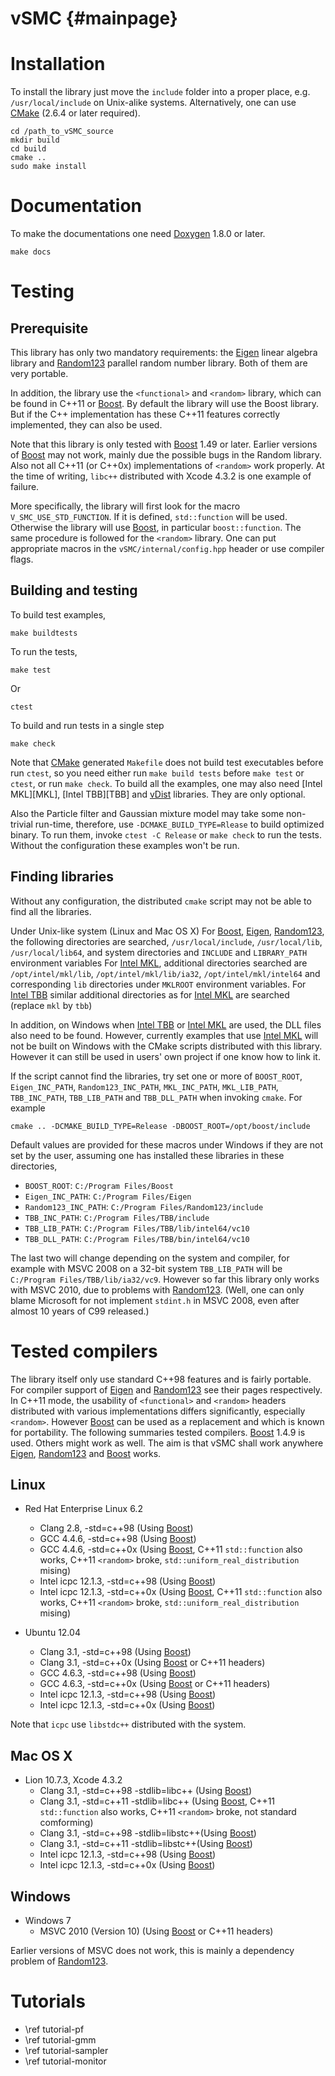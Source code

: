 vSMC {#mainpage}
================

# Installation

To install the library just move the `include` folder into a proper place,
e.g. `/usr/local/include` on Unix-alike systems. Alternatively, one can use
[CMake][CMake] (2.6.4 or later required).

    cd /path_to_vSMC_source 
    mkdir build
    cd build
    cmake ..
    sudo make install

# Documentation

To make the documentations one need [Doxygen][Doxygen] 1.8.0 or later.

    make docs

# Testing

## Prerequisite 

This library has only two mandatory requirements: the [Eigen][Eigen] linear
algebra library and [Random123][Random123] parallel random number library.
Both of them are very portable.

In addition, the library use the `<functional>` and `<random>` library, which
can be found in C++11 or [Boost][Boost]. By default the library will use the
Boost library. But if the C++ implementation has these C++11 features
correctly implemented, they can also be used.

Note that this library is only tested with [Boost][Boost] 1.49 or later.
Earlier versions of [Boost][Boost] may not work, mainly due the possible bugs
in the Random library. Also not all C++11 (or C++0x) implementations of
`<random>` work properly. At the time of writing, `libc++` distributed with
Xcode 4.3.2 is one example of failure.

More specifically, the library will first look for the macro
`V_SMC_USE_STD_FUNCTION`. If it is defined, `std::function` will be used.
Otherwise the library will use [Boost][Boost], in particular
`boost::function`. The same procedure is followed for the `<random>` library.
One can put appropriate macros in the `vSMC/internal/config.hpp` header or use
compiler flags.

## Building and testing

To build test examples,

    make buildtests

To run the tests,

    make test

Or

    ctest

To build and run tests in a single step

    make check

Note that [CMake][CMake] generated `Makefile` does not build test executables
before run `ctest`, so you need either run `make build tests` before `make
test` or `ctest`, or run `make check`. To build all the examples, one may also
need [Intel MKL][MKL], [Intel TBB][TBB] and [vDist][vDist] libraries. They are
only optional.

Also the Particle filter and Gaussian mixture model may take some non-trivial
run-time, therefore, use `-DCMAKE_BUILD_TYPE=Rlease` to build optimized
binary.  To run them, invoke `ctest -C Release` or `make check` to run the
tests. Without the configuration these examples won't be run.

## Finding libraries

Without any configuration, the distributed `cmake` script may not be able to
find all the libraries.

Under Unix-like system (Linux and Mac OS X) For [Boost][Boost], [Eigen][Eigen],
[Random123][Random123], the following directories are searched,
`/usr/local/include`, `/usr/local/lib`, `/usr/local/lib64`, and system
directories and `INCLUDE` and `LIBRARY_PATH` environment variables For [Intel
MKL][Intel MKL], additional directories searched are `/opt/intel/mkl/lib`,
`/opt/intel/mkl/lib/ia32`, `/opt/intel/mkl/intel64` and corresponding `lib`
directories under `MKLROOT` environment variables. For [Intel TBB][Intel TBB]
similar additional directories as for [Intel MKL][Intel MKL] are searched
(replace `mkl` by `tbb`)

In addition, on Windows when [Intel TBB][Intel TBB] or [Intel MKL][Intel MKL]
are used, the DLL files also need to be found. However, currently examples
that use [Intel MKL][Intel MKL] will not be built on Windows with the CMake
scripts distributed with this library. However it can still be used in users'
own project if one know how to link it.

If the script cannot find the libraries, try set one or more of `BOOST_ROOT`,
`Eigen_INC_PATH`, `Random123_INC_PATH`, `MKL_INC_PATH`, `MKL_LIB_PATH`,
`TBB_INC_PATH`, `TBB_LIB_PATH` and `TBB_DLL_PATH` when invoking `cmake`. For
example

    cmake .. -DCMAKE_BUILD_TYPE=Release -DBOOST_ROOT=/opt/boost/include

Default values are provided for these macros under Windows if they are not set
by the user, assuming one has installed these libraries in these directories,

- `BOOST_ROOT`: `C:/Program Files/Boost`
- `Eigen_INC_PATH`: `C:/Program Files/Eigen`
- `Random123_INC_PATH`: `C:/Program Files/Random123/include`
- `TBB_INC_PATH`: `C:/Program Files/TBB/include`
- `TBB_LIB_PATH`: `C:/Program Files/TBB/lib/intel64/vc10`
- `TBB_DLL_PATH`: `C:/Program Files/TBB/bin/intel64/vc10`

The last two will change depending on the system and compiler, for example
with MSVC 2008 on a 32-bit system `TBB_LIB_PATH` will be
 `C:/Program Files/TBB/lib/ia32/vc9`. However so far this library only works
with MSVC 2010, due to problems with [Random123][Random123]. (Well, one can
only blame Microsoft for not implement `stdint.h` in MSVC 2008, even after
almost 10 years of C99 released.)

# Tested compilers

The library itself only use standard C++98 features and is fairly portable.
For compiler support of [Eigen][Eigen] and [Random123][Random123] see their
pages respectively. In C++11 mode, the usability of `<functional>` and
`<random>` headers distributed with various implementations differs
significantly, especially `<random>`. However [Boost][Boost] can be used as a
replacement and which is known for portability. The following summaries tested
compilers. [Boost][Boost] 1.4.9 is used. Others might work as well. The aim is
that vSMC shall work anywhere [Eigen][Eigen], [Random123][Random123] and
[Boost][Boost] works.

## Linux

- Red Hat Enterprise Linux 6.2
  * Clang 2.8, -std=c++98 (Using [Boost][Boost])
  * GCC 4.4.6, -std=c++98 (Using [Boost][Boost])
  * GCC 4.4.6, -std=c++0x (Using [Boost][Boost], C++11 `std::function` also
    works, C++11 `<random>` broke, `std::uniform_real_distribution` mising)
  * Intel icpc 12.1.3, -std=c++98 (Using [Boost][Boost])
  * Intel icpc 12.1.3, -std=c++0x (Using [Boost][Boost], C++11 `std::function` also works, C++11 `<random>` broke, `std::uniform_real_distribution` mising)

- Ubuntu 12.04
  * Clang 3.1, -std=c++98 (Using [Boost][Boost])
  * Clang 3.1, -std=c++0x (Using [Boost][Boost] or C++11 headers)
  * GCC 4.6.3, -std=c++98 (Using [Boost][Boost])
  * GCC 4.6.3, -std=c++0x (Using [Boost][Boost] or C++11 headers)
  * Intel icpc 12.1.3, -std=c++98 (Using [Boost][Boost])
  * Intel icpc 12.1.3, -std=c++0x (Using [Boost][Boost])

Note that `icpc` use `libstdc++` distributed with the system. 

## Mac OS X

- Lion 10.7.3, Xcode 4.3.2
  * Clang 3.1, -std=c++98 -stdlib=libc++ (Using [Boost][Boost])
  * Clang 3.1, -std=c++11 -stdlib=libc++ (Using [Boost][Boost], C++11
    `std::function` also works, C++11 `<random>` broke, not standard
    comforming)
  * Clang 3.1, -std=c++98 -stdlib=libstc++(Using [Boost][Boost])
  * Clang 3.1, -std=c++11 -stdlib=libstc++(Using [Boost][Boost])
  * Intel icpc 12.1.3, -std=c++98 (Using [Boost][Boost])
  * Intel icpc 12.1.3, -std=c++0x (Using [Boost][Boost])

## Windows

- Windows 7
  * MSVC 2010 (Version 10) (Using [Boost][Boost] or C++11 headers)

Earlier versions of MSVC does not work, this is mainly a dependency problem of
[Random123][Random123].

[Boost]: http://www.boost.org/
[CMake]: http://www.cmake.org/
[Doxygen]: http://www.stack.nl/~dimitri/doxygen/manual.html
[Eigen]: http://eigen.tuxfamily.org/index.php
[Intel MKL]: http://software.intel.com/en-us/articles/intel-mkl/
[Random123]: http://www.thesalmons.org/john/random123/releases/latest/docs/index.html
[SMCTC]: http://www2.warwick.ac.uk/fac/sci/statistics/staff/academic-research/johansen/smctc/
[Intel TBB]: http://threadingbuildingblocks.org/
[vDist]: https://github.com/zhouyan/vDist/


# Tutorials

- \ref tutorial-pf
- \ref tutorial-gmm
- \ref tutorial-sampler
- \ref tutorial-monitor
